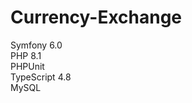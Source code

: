 # Currency-Exchange <br />
Symfony 6.0 <br />
PHP 8.1  <br />
PHPUnit  <br />
TypeScript 4.8  <br />
MySQL <br />
